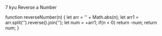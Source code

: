 7 kyu
Reverse a Number

function reverseNumber(n) {
let arr = '' + Math.abs(n);
let arr1 = arr.split('').reverse().join('');
let num = +arr1;
  if(n < 0) return -num;
     return num;
}
